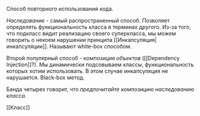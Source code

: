 Способ повторного использования кода.

*Наследование* - самый распространенный способ. Позволяет определять функциональность класса в терминах другого. Из-за того, что подкласс видит реализацию своего суперкласса, мы можем говорить о некоем нарушении принципа [[Инкапсуляция|инкапсуляции]]. Называют white-box способом.

Второй популярный способ - *композиция объектов* ([[Dependency Injection]]?). Мы динамически подсовываем классы, функциональность которых хотим использовать. В этом случае инкапсуляция не нарушается. Black-box метод.

Банда четырех говорит, что *предпочитайте композицию наследованию класса.*

[[Класс]]